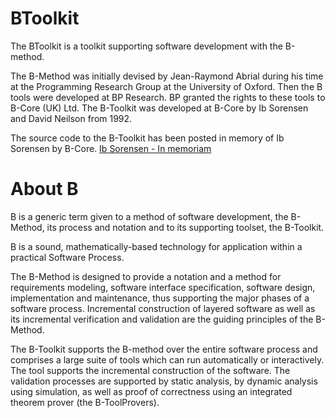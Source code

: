 BToolkit
========

The BToolkit is a toolkit supporting software development with the B-method.

The B-Method was initially devised by Jean-Raymond Abrial during his time at the Programming Research Group
at the University of Oxford. Then the B tools were developed at BP Research. BP granted the rights
to these tools to B-Core (UK) Ltd. The B-Toolkit was developed at B-Core by Ib Sorensen and David Neilson from 1992.

The source code to the B-Toolkit has been posted in memory of Ib Sorensen by B-Core. [Ib Sorensen - In memoriam](http://www.cs.ox.ac.uk/news/448-full.html)


About B
=======

B is a generic term given to a method of software development, the B-Method,
its process and notation and to its supporting toolset, the B-Toolkit.

B is a sound, mathematically-based technology for application within a practical Software Process.

The B-Method is designed to provide a notation and a method for
requirements modeling, software interface specification, software
design, implementation and maintenance, thus supporting the major
phases of a software process. Incremental construction of layered
software as well as its incremental verification and validation are
the guiding principles of the B-Method.

The B-Toolkit supports the B-method over the entire software process
and comprises a large suite of tools which can run automatically or
interactively. The tool supports the incremental
construction of the software. The validation processes are supported
by static analysis, by dynamic analysis using simulation, as well as proof
of correctness using an integrated theorem prover (the B-ToolProvers). 

